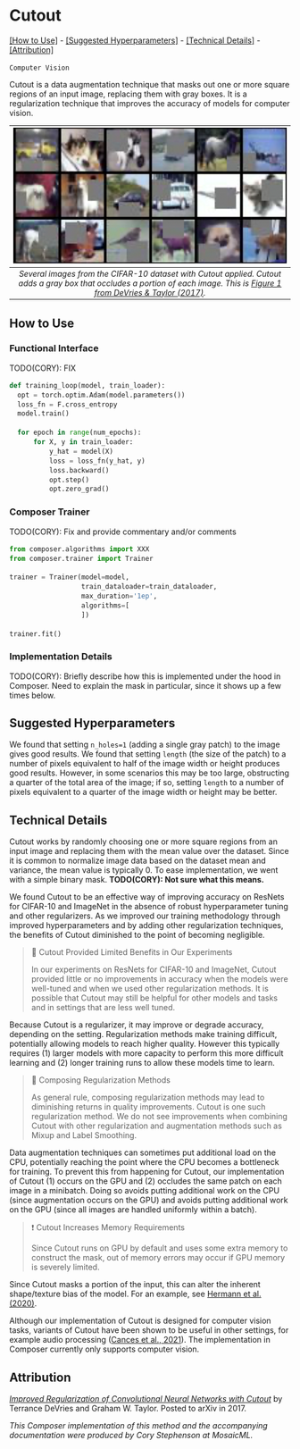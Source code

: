 # Cutout

[\[How to Use\]](#how-to-use) - [\[Suggested Hyperparameters\]](#suggested-hyperparameters) - [\[Technical Details\]](#technical-details) - [\[Attribution\]](#attribution)

`Computer Vision`

Cutout is a data augmentation technique that masks out one or more square regions of an input image, replacing them with gray boxes.
It is a regularization technique that improves the accuracy of models for computer vision.

| ![CutOut](cut_out.png) |
|:--:
|*Several images from the CIFAR-10 dataset with Cutout applied. Cutout adds a gray box that occludes a portion of each image. This is [Figure 1 from DeVries & Taylor (2017)](https://arxiv.org/abs/1708.04552).*|

## How to Use

### Functional Interface

TODO(CORY): FIX

```python
def training_loop(model, train_loader):
  opt = torch.optim.Adam(model.parameters())
  loss_fn = F.cross_entropy
  model.train()
  
  for epoch in range(num_epochs):
      for X, y in train_loader:
          y_hat = model(X)
          loss = loss_fn(y_hat, y)
          loss.backward()
          opt.step()
          opt.zero_grad()
```

### Composer Trainer

TODO(CORY): Fix and provide commentary and/or comments

```python
from composer.algorithms import XXX
from composer.trainer import Trainer

trainer = Trainer(model=model,
                  train_dataloader=train_dataloader,
                  max_duration='1ep',
                  algorithms=[
                  ])

trainer.fit()
```

### Implementation Details

TODO(CORY): Briefly describe how this is implemented under the hood in Composer. Need to explain the mask in particular, since it shows up a few times below.

## Suggested Hyperparameters

We found that setting `n_holes=1` (adding a single gray patch) to the image gives good results. We found that setting `length` (the size of the patch) to a number of pixels equivalent to half of the image width or height produces good results. However, in some scenarios this may be too large, obstructing a quarter of the total area of the image; if so, setting `length` to a number of pixels equivalent to a quarter of the image width or height may be better.

## Technical Details

Cutout works by randomly choosing one or more square regions from an input image and replacing them with the mean value over the dataset.
Since it is common to normalize image data based on the dataset mean and variance, the mean value is typically 0.
To ease implementation, we went with a simple binary mask. **TODO(CORY): Not sure what this means.**

We found Cutout to be an effective way of improving accuracy on ResNets for CIFAR-10 and ImageNet in the absence of robust hyperparameter tuning and other regularizers.
As we improved our training methodology through improved hyperparameters and by adding other regularization techniques, the benefits of Cutout diminished to the point of becoming negligible.

> 🚧 Cutout Provided Limited Benefits in Our Experiments
>
> In our experiments on ResNets for CIFAR-10 and ImageNet, Cutout provided little or no improvements in accuracy when the models were well-tuned and when we used other regularization methods.
> It is possible that Cutout may still be helpful for other models and tasks and in settings that are less well tuned.

Because Cutout is a regularizer, it may improve or degrade accuracy, depending on the setting.
Regularization methods make training difficult, potentially allowing models to reach higher quality.
However this typically requires (1) larger models with more capacity to perform this more difficult learning and (2) longer training runs to allow these models time to learn.

> 🚧 Composing Regularization Methods
>
> As general rule, composing regularization methods may lead to diminishing returns in quality improvements. Cutout is one such regularization method. We do not see improvements when combining Cutout with other regularization and augmentation methods such as Mixup and Label Smoothing.

Data augmentation techniques can sometimes put additional load on the CPU, potentially reaching the point where the CPU becomes a bottleneck for training.
To prevent this from happening for Cutout, our implementation of Cutout (1) occurs on the GPU and (2) occludes the same patch on each image in a minibatch.
Doing so avoids putting additional work on the CPU (since augmentation occurs on the GPU) and avoids putting additional work on the GPU (since all images are handled uniformly within a batch).

> ❗ Cutout Increases Memory Requirements
>
> Since Cutout runs on GPU by default and uses some extra memory to construct the mask, out of memory errors may occur if GPU memory is severely limited.

Since Cutout masks a portion of the input, this can alter the inherent shape/texture bias of the model. For an example, see [Hermann et al. (2020)](https://arxiv.org/abs/1911.09071).

Although our implementation of Cutout is designed for computer vision tasks, variants of Cutout have been shown to be useful in other settings, for example audio processing ([Cances et al., 2021](https://arxiv.org/abs/2102.08183)).
The implementation in Composer currently only supports computer vision.


## Attribution

[*Improved Regularization of Convolutional Neural Networks with Cutout*](https://arxiv.org/abs/1708.04552) by Terrance DeVries and Graham W. Taylor. Posted to arXiv in 2017.

*This Composer implementation of this method and the accompanying documentation were produced by Cory Stephenson at MosaicML.*
